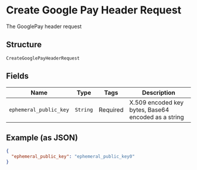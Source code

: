 
# Create Google Pay Header Request

The GooglePay header request

## Structure

`CreateGooglePayHeaderRequest`

## Fields

| Name | Type | Tags | Description |
|  --- | --- | --- | --- |
| `ephemeral_public_key` | `String` | Required | X.509 encoded key bytes, Base64 encoded as a string |

## Example (as JSON)

```json
{
  "ephemeral_public_key": "ephemeral_public_key0"
}
```

